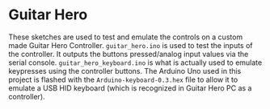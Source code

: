 # Guitar Hero
These sketches are used to test and emulate the controls on a custom made Guitar Hero Controller. `guitar_hero.ino` is used to test the inputs of the controller. It outputs the buttons pressed/analog input values via the serial console. `guitar_hero_keyboard.ino` is what is actually used to emulate keypresses using the controller buttons. The Arduino Uno used in this project is flashed with the `Arduino-keyboard-0.3.hex` file to allow it to emulate a USB HID keyboard (which is recognized in Guitar Hero PC as a controller).